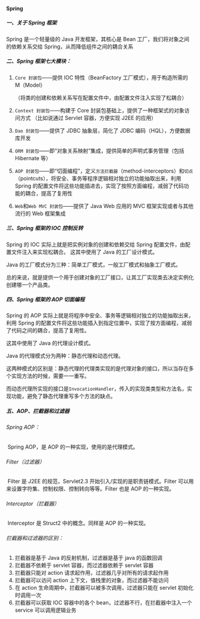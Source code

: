 #### Spring

##### 一、关于 Spring 框架

Spring 是一个轻量级的 Java 开发框架，其核心是 Bean 工厂，我们将对象之间的依赖关系交给 Spring，从而降低组件之间的耦合关系

##### 二、Spring 框架七大模块：

1. `Core 封装包`——提供 IOC 特性（BeanFactory 工厂模式），用于构造所需的 M（Model）

   （将类的创建和依赖关系写在配置文件中，由配置文件注入实现了松耦合）

2. `Context 封装包`——构建于 Core 封装包基础上，提供了一种框架式的对象访问方式
   （比如说通过 Servlet 容器，方便实现 J2EE 的应用）
3. `Dao 封装包`——提供了 JDBC 抽象层，简化了 JDBC 编码（HQL），方便数据库开发
4. `ORM 封装包`——即“对象关系映射”集成，提供简单的声明式事务管理（包括 Hibernate 等）
5. `AOP 封装包`——即“切面编程”，定义`方法拦截器`（method-interceptors）和`切点`（pointcuts），将安全、事务等程序逻辑相对独立的功能抽取出来，利用 Spring 的配置文件将这些功能插进去，实现了按照方面编程，减弱了代码功能的耦合，提高了复用性
6. `Web`和`Web MVC 封装包`——提供了 Java Web 应用的 MVC 框架实现或者与其他流行的 Web 框架集成

##### 三、Spring 框架的 IOC 控制反转

Spring 的 IOC 实际上就是把实例对象的创建和依赖交给 Spring 配置文件，由配置文件注入来实现松耦合。
这其中使用了 Java 的工厂设计模式。

Java 的工厂模式分为三种：简单工厂模式，一般工厂模式和抽象工厂模式。

总的来说，就是提供一个用于创建对象的工厂接口，让其工厂实现类去决定实例化创建哪一个产品类。

##### 四、Spring 框架的 AOP 切面编程

Spring 的 AOP 实际上就是将程序中安全、事务等逻辑相对独立的功能抽取出来，利用 Spring 的配置文件将这些功能插入到指定位置中，实现了按方面编程，减弱了代码之间的耦合，提高了复用性。

这其中使用了 Java 的代理设计模式。

Java 的代理模式分为两种：静态代理和动态代理。

这两种模式的区别是：静态代理的代理类实现的是代理对象的接口，所以当存在多个实现方法的时候，需要一一重写。

而动态代理所实现的接口是`InvocationHandler`，传入的实现类类型和方法名，实现功能，避免了静态代理重写多个方法的缺点。

##### 五、AOP、拦截器和过滤器

###### Spring AOP：

​	Spring AOP，是 AOP 的一种实现，使用的是代理模式。

###### Filter（过滤器）

​	Filter 是 J2EE 的规范，Servlet2.3 开始引入/实现的是职责链模式。Filter 可以用来设置字符集、控制权限、控制转向等等。Filter 也是 AOP 的一种实现。

###### Interceptor（拦截器）

​	Interceptor 是 Struct2 中的概念。同样是 AOP 的一种实现。

###### 拦截器和过滤器的区别：

1. 拦截器是基于 Java 的反射机制，过滤器是基于 java 的函数回调
2. 拦截器不依赖于 servlet 容器，而过滤器依赖于 servlet 容器
3. 拦截器只能对 action 请求起作用，过滤器几乎对所有的请求起作用
4. 拦截器可以访问 action 上下文，值栈里的对象，而过滤器不能访问
5. 在 action 生命周期中，拦截器可以被多次调用，过滤器只能在 servlet 初始化时调用一次
6. 拦截器可以获取 IOC 容器中的各个 bean，过滤器不行，在拦截器中注入一个 service 可以调用逻辑业务